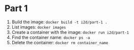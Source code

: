 # Part 1

1. Build the image: `docker build -t i2d/part-1 .`
2. List images: `docker images`
3. Create a container with the image: `docker run i2d/part-1`
4. Find the container name: `docker ps -a`
5. Delete the container: `docker rm container_name`
